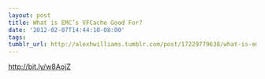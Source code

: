 ```yaml
---
layout: post
title: What is EMC’s VFCache Good For?
date: '2012-02-07T14:44:10-08:00'
tags: 
tumblr_url: http://alexhwilliams.tumblr.com/post/17229779638/what-is-emcs-vfcache-good-for
---
```

<p><a href="http://bit.ly/w8AojZ">http://bit.ly/w8AojZ</a></p>
